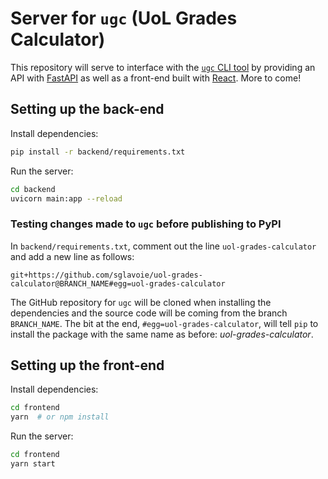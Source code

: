 # Server for `ugc` (UoL Grades Calculator)

This repository will serve to interface with the [`ugc` CLI tool](https://github.com/sglavoie/uol-grades-calculator) by providing an API with [FastAPI](https://fastapi.tiangolo.com/) as well as a front-end built with [React](https://reactjs.org/). More to come!

## Setting up the back-end

Install dependencies:

```bash
pip install -r backend/requirements.txt
```

Run the server:

```bash
cd backend
uvicorn main:app --reload
```

### Testing changes made to `ugc` before publishing to PyPI

In `backend/requirements.txt`, comment out the line `uol-grades-calculator` and add a new line as follows:

```text
git+https://github.com/sglavoie/uol-grades-calculator@BRANCH_NAME#egg=uol-grades-calculator
```

The GitHub repository for `ugc` will be cloned when installing the dependencies and the source code will be coming from the branch `BRANCH_NAME`. The bit at the end, `#egg=uol-grades-calculator`, will tell `pip` to install the package with the same name as before: _uol-grades-calculator_.

## Setting up the front-end

Install dependencies:

```bash
cd frontend
yarn  # or npm install
```

Run the server:

```bash
cd frontend
yarn start
```
